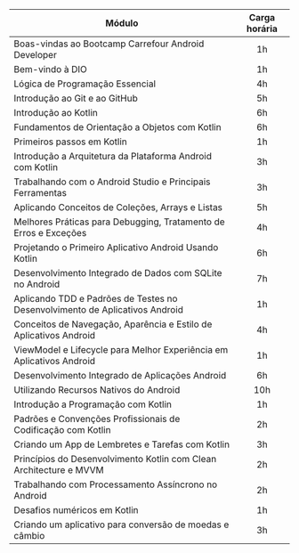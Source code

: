 | Módulo 								      | Carga horária  | 
|   ---     								      |     :---:      | 
| Boas-vindas ao Bootcamp Carrefour Android Developer 			      |       1h       |
| Bem-vindo à DIO          						      |       1h       |
| Lógica de Programação Essencial          				      |       4h       |
| Introdução ao Git e ao GitHub          				      |       5h       |
| Introdução ao Kotlin          					      |       6h       |
| Fundamentos de Orientação a Objetos com Kotlin          		      |       6h       |
| Primeiros passos em Kotlin          					      |       1h       |
| Introdução a Arquitetura da Plataforma Android com Kotlin          	      |       3h       |
| Trabalhando com o Android Studio e Principais Ferramentas         	      |       3h       |
| Aplicando Conceitos de Coleções, Arrays e Listas         		      |       5h       |
| Melhores Práticas para Debugging, Tratamento de Erros e Exceções            |       4h       |
| Projetando o Primeiro Aplicativo Android Usando Kotlin          	      |       6h       |
| Desenvolvimento Integrado de Dados com SQLite no Android          	      |       7h       |
| Aplicando TDD e Padrões de Testes no Desenvolvimento de Aplicativos Android |       1h       |
| Conceitos de Navegação, Aparência e Estilo de Aplicativos Android           |       4h       |
| ViewModel e Lifecycle para Melhor Experiência em Aplicativos Android        |       1h       |
| Desenvolvimento Integrado de Aplicações Android         		      |       6h       |
| Utilizando Recursos Nativos do Android          			      |       10h      |
| Introdução a Programação com Kotlin          				      |       1h       |
| Padrões e Convenções Profissionais de Codificação com Kotlin         	      |       2h       |
| Criando um App de Lembretes e Tarefas com Kotlin          		      |       3h       |
| Princípios do Desenvolvimento Kotlin com Clean Architecture e MVVM          |       2h       |
| Trabalhando com Processamento Assíncrono no Android      	  	      |       2h       |
| Desafios numéricos em Kotlin       				   	      |       1h       |
| Criando um aplicativo para conversão de moedas e câmbio          	      |       3h       |
